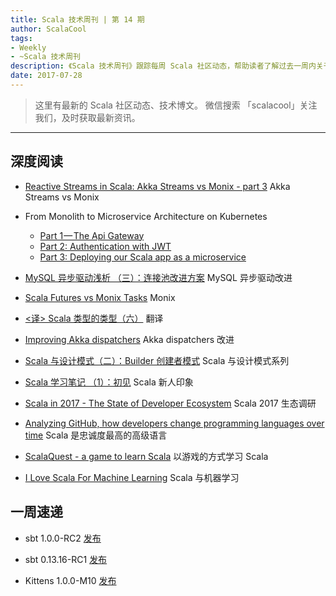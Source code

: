 ```yaml
---
title: Scala 技术周刊 | 第 14 期
author: ScalaCool
tags:
- Weekly
- ~Scala 技术周刊
description: 《Scala 技术周刊》跟踪每周 Scala 社区动态，帮助读者了解过去一周内关于 Scala 发生的事情。
date: 2017-07-28
---
```


> 这里有最新的 Scala 社区动态、技术博文。
微信搜索 「scalacool」关注我们，及时获取最新资讯。

***

## 深度阅读

- [Reactive Streams in Scala: Akka Streams vs Monix - part 3](https://softwaremill.com/reactive-streams-in-scala-comparing-akka-streams-and-monix-part-3/)
  Akka Streams vs Monix

- From Monolith to Microservice Architecture on Kubernetes
  - [Part 1 — The Api Gateway](https://medium.com/jeroen-rosenberg/from-monolith-to-microservice-architecture-on-kubernetes-part-1-the-api-gateway-eb82f8c2d10c)
  - [Part 2: Authentication with JWT](https://medium.com/jeroen-rosenberg/from-monolith-to-microservice-architecture-on-kubernetes-part-2-authentication-with-jwt-934ea030923)
  - [Part 3: Deploying our Scala app as a microservice](https://medium.com/jeroen-rosenberg/from-monolith-to-microservice-architecture-on-kubernetes-part-3-deploying-our-scala-app-as-a-d4d799e01ab6)

- [MySQL 异步驱动浅析 （三）：连接池改进方案](http://scala.cool/2017/07/mysql-async-3/)
  MySQL 异步驱动改进

- [Scala Futures vs Monix Tasks](http://www.beyondthelines.net/programming/futures-vs-tasks/)
  Monix

- [<译> Scala 类型的类型（六）](http://scala.cool/2017/07/scala-types-of-types-part-6/)
  翻译

- [Improving Akka dispatchers](https://blog.scalac.io/improving-akka-dispatcher.html)
  Akka dispatchers 改进

- [Scala 与设计模式（二）：Builder 创建者模式](http://scala.cool/2017/07/scala-design-patterns-2/)
  Scala 与设计模式系列

- [Scala 学习笔记 （1）：初见](http://scala.cool/2017/07/scala-learning-1/)
  Scala 新人印象

- [Scala in 2017 - The State of Developer Ecosystem](https://www.jetbrains.com/research/devecosystem-2017/scala/)
  Scala 2017 生态调研

- [Analyzing GitHub, how developers change programming languages over time](https://blog.sourced.tech/post/language_migrations/)
  Scala 是忠诚度最高的高级语言

- [ScalaQuest - a game to learn Scala](https://www.kickstarter.com/projects/andanthor/scalaquest-a-game-to-learn-scala)
  以游戏的方式学习 Scala

- [I Love Scala For Machine Learning](https://www.youtube.com/watch?v=BM-v4p3X8fM)
  Scala 与机器学习


## 一周速递

- sbt 1.0.0-RC2 [发布](http://www.scala-sbt.org/1.0/docs/sbt-1.0-Release-Notes.html)

- sbt 0.13.16-RC1 [发布](http://www.scala-sbt.org/0.13/docs/sbt-0.13-Tech-Previews.html#sbt+0.13.16)

- Kittens 1.0.0-M10 [发布](https://github.com/milessabin/kittens/)

